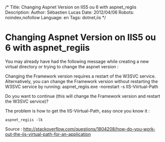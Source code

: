 /*
Title: Changing Aspnet Version on IIS5 ou 6 with aspnet_regiis
Description: 
Author: Sébastien Lucas
Date: 2012/04/06
Robots: noindex,nofollow
Language: en
Tags: dotnet,iis
*/
# Changing Aspnet Version on IIS5 ou 6 with aspnet_regiis

You may already have had the following message while creating a new virtual directory or trying to change the aspnet version :


Changing the Framework version requires a restart of the W3SVC service. Alternatively, you can change the Framework version without restarting the W3SVC service by running: aspnet_regiis.exe -norestart -s IIS-Viirtual-Path

Do you want to continue (this will change the Framework version and restart the W3SVC service)?


The problem is how to get the IIS-Viirtual-Path, easy once you know it :
```
aspnet_regiis -lk
```

Source : http://stackoverflow.com/questions/1804208/how-do-you-work-out-the-iis-virtual-path-for-an-application
